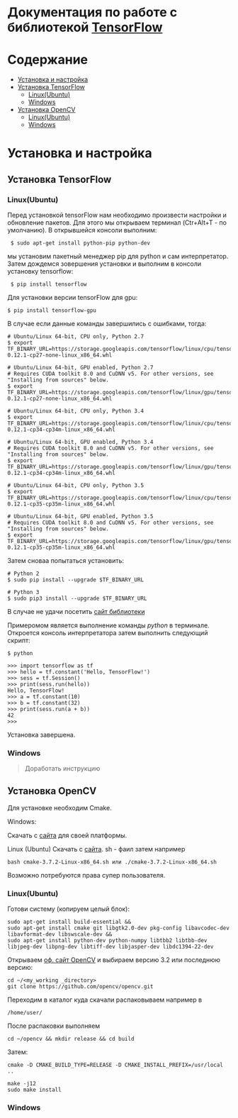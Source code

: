 # Документация по работе с библиотекой [TensorFlow](https://www.tensorflow.org/)

# Содержание
+ [Установка и настройка](#install)
 + [Установка TensorFlow](#TensorFlow)
   + [Linux(Ubuntu)](#install_Linux)
   + [Windows](#install_Windows)
 + [Установка OpenCV](#openCV)
   + [Linux(Ubuntu)](#lin_opencv)
   + [Windows](#WinCV)

# <a name="install"></a> Установка и настройка


## <a name="TensorFlow"></a> Установка TensorFlow
### <a name="install_Linux"></a> Linux(Ubuntu)
Перед установкой tensorFlow нам необходимо произвести настройки и обновление пакетов.
Для этого мы открываем терминал (Ctr+Alt+T - по умолчанию). В открывшейся консоли выполним:

     $ sudo apt-get install python-pip python-dev
мы установим пакетный менеджер pip для python и сам интерпретатор.
Затем дождемся зовершения установки  и выполним в консоли установку tensorflow:

     $ pip install tensorflow
Для установки версии tensorFlow для gpu:

    $ pip install tensorflow-gpu

В случае если данные команды завершились с ошибками, тогда:

    # Ubuntu/Linux 64-bit, CPU only, Python 2.7
    $ export TF_BINARY_URL=https://storage.googleapis.com/tensorflow/linux/cpu/tensorflow-0.12.1-cp27-none-linux_x86_64.whl

    # Ubuntu/Linux 64-bit, GPU enabled, Python 2.7
    # Requires CUDA toolkit 8.0 and CuDNN v5. For other versions, see "Installing from sources" below.
    $ export TF_BINARY_URL=https://storage.googleapis.com/tensorflow/linux/gpu/tensorflow_gpu-0.12.1-cp27-none-linux_x86_64.whl

    # Ubuntu/Linux 64-bit, CPU only, Python 3.4
    $ export TF_BINARY_URL=https://storage.googleapis.com/tensorflow/linux/cpu/tensorflow-0.12.1-cp34-cp34m-linux_x86_64.whl

    # Ubuntu/Linux 64-bit, GPU enabled, Python 3.4
    # Requires CUDA toolkit 8.0 and CuDNN v5. For other versions, see "Installing from sources" below.
    $ export TF_BINARY_URL=https://storage.googleapis.com/tensorflow/linux/gpu/tensorflow_gpu-0.12.1-cp34-cp34m-linux_x86_64.whl

    # Ubuntu/Linux 64-bit, CPU only, Python 3.5
    $ export TF_BINARY_URL=https://storage.googleapis.com/tensorflow/linux/cpu/tensorflow-0.12.1-cp35-cp35m-linux_x86_64.whl

    # Ubuntu/Linux 64-bit, GPU enabled, Python 3.5
    # Requires CUDA toolkit 8.0 and CuDNN v5. For other versions, see "Installing from sources" below.
    $ export TF_BINARY_URL=https://storage.googleapis.com/tensorflow/linux/gpu/tensorflow_gpu-0.12.1-cp35-cp35m-linux_x86_64.whl

Затем сноваа попытаться установить:

    # Python 2
    $ sudo pip install --upgrade $TF_BINARY_URL

    # Python 3
    $ sudo pip3 install --upgrade $TF_BINARY_URL

В случае не удачи посетить [сайт библиотеки](https://www.tensorflow.org/get_started/os_setup)

Примеромом является выполнение команды _python_ в терминале. Откроется консоль интерпретатора
затем выполнить следующий скрипт:

    $ python

    >>> import tensorflow as tf
    >>> hello = tf.constant('Hello, TensorFlow!')
    >>> sess = tf.Session()
    >>> print(sess.run(hello))
    Hello, TensorFlow!
    >>> a = tf.constant(10)
    >>> b = tf.constant(32)
    >>> print(sess.run(a + b))
    42
    >>>

Установка завершена.

### <a name="install_Windows"></a> Windows
>Доработать инструкцию

## <a name="openCV"></a> Установка OpenCV
Для установке необходим Cmake.

Windows:

Скачать с [сайта](https://cmake.org/)  для своей платформы.

Linux (Ubuntu)
Скачать с [сайта](https://cmake.org/). sh - фаил затем например

    bash cmake-3.7.2-Linux-x86_64.sh или ./cmake-3.7.2-Linux-x86_64.sh

Возможно потребуются права супер пользователя.



### <a name="lin_opencv"></a> Linux(Ubuntu)
Готови систему (копируем целый блок):

    sudo apt-get install build-essential &&
    sudo apt-get install cmake git libgtk2.0-dev pkg-config libavcodec-dev libavformat-dev libswscale-dev &&
    sudo apt-get install python-dev python-numpy libtbb2 libtbb-dev libjpeg-dev libpng-dev libtiff-dev libjasper-dev libdc1394-22-dev

Открываем [оф. сайт OpenCV](http://opencv.org/downloads.html)
и выбираем версию 3.2 или последнюю версию:

    cd ~/<my_working _directory>
    git clone https://github.com/opencv/opencv.git

Переходим в каталог куда скачали распаковываем например в

    /home/user/
После распаковки выполняем

    cd ~/opencv && mkdir release && cd build
Затем:

    cmake -D CMAKE_BUILD_TYPE=RELEASE -D CMAKE_INSTALL_PREFIX=/usr/local ..

    make -j12
    sudo make install

### <a name="WinCV"></a> Windows